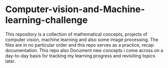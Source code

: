 # Computer-vision-and-Machine-learning-challenge
This repository is a collection of mathematical concepts, projects of computer vision, machine learning and also some image processing. 
The files are in no particular order and this repo serves as a practice, recap documentation.
This repo also Document new concepts i come across on a day-to-day basis for tracking my learning progress and revisiting topics later. 

